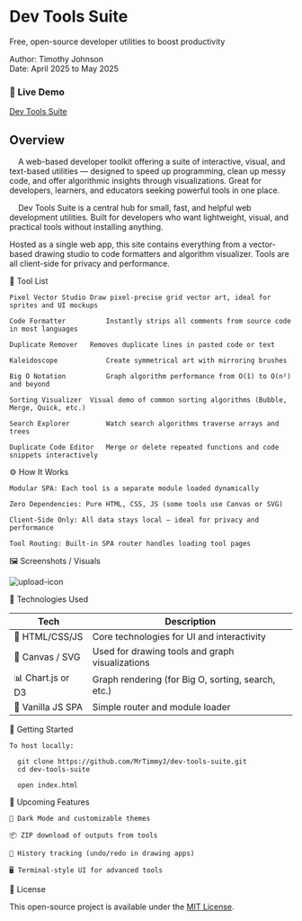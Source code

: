 # Dev Tools Suite
Free, open-source developer utilities to boost productivity

Author: Timothy Johnson <br>
Date: April 2025 to May 2025

### 🔗 Live Demo

[Dev Tools Suite](https://devtoolsuite.netlify.app/)

## Overview

&nbsp;&nbsp;&nbsp;&nbsp;A web-based developer toolkit offering a suite of interactive, visual, and text-based utilities — designed to speed up programming, clean up messy code, and offer algorithmic insights through visualizations.
Great for developers, learners, and educators seeking powerful tools in one place.

&nbsp;&nbsp;&nbsp;&nbsp;Dev Tools Suite is a central hub for small, fast, and helpful web development utilities.
Built for developers who want lightweight, visual, and practical tools without installing anything.

Hosted as a single web app, this site contains everything from a vector-based drawing studio to code formatters and algorithm visualizer.
Tools are all client-side for privacy and performance.
    
🧰 Tool List

    Pixel Vector Studio	Draw pixel-precise grid vector art, ideal for sprites and UI mockups
    
    Code Formatter	        Instantly strips all comments from source code in most languages
    
    Duplicate Remover	Removes duplicate lines in pasted code or text
    
    Kaleidoscope	        Create symmetrical art with mirroring brushes
    
    Big O Notation	        Graph algorithm performance from O(1) to O(n²) and beyond
    
    Sorting Visualizer	Visual demo of common sorting algorithms (Bubble, Merge, Quick, etc.)
    
    Search Explorer	        Watch search algorithms traverse arrays and trees
    
    Duplicate Code Editor	Merge or delete repeated functions and code snippets interactively

⚙️ How It Works

    Modular SPA: Each tool is a separate module loaded dynamically

    Zero Dependencies: Pure HTML, CSS, JS (some tools use Canvas or SVG)

    Client-Side Only: All data stays local — ideal for privacy and performance

    Tool Routing: Built-in SPA router handles loading tool pages

🖼️ Screenshots / Visuals

![upload-icon](https://github.com/user-attachments/assets/7e843e23-a525-4e49-85d1-18f87bb6b439)

🧰 Technologies Used

| Tech              | Description                                        |
| ----------------- | -------------------------------------------------- |
| 🐍 HTML/CSS/JS    | Core technologies for UI and interactivity         |
| 🧩 Canvas / SVG   | Used for drawing tools and graph visualizations    |
| 📊 Chart.js or D3 | Graph rendering (for Big O, sorting, search, etc.) |
| 🧭 Vanilla JS SPA | Simple router and module loader                    |

🚀 Getting Started

    To host locally:

      git clone https://github.com/MrTimmyJ/dev-tools-suite.git
      cd dev-tools-suite
      
      open index.html

🌱 Upcoming Features

    💬 Dark Mode and customizable themes

    📦 ZIP download of outputs from tools

    🔄 History tracking (undo/redo in drawing apps)

    🖥️ Terminal-style UI for advanced tools

🪪 License

This open-source project is available under the [MIT License](https://opensource.org/license/mit).
